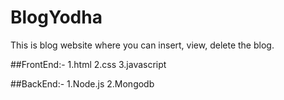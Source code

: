 # BlogYodha
This is blog website where you can insert, view, delete the blog.

##FrontEnd:-
  1.html
  2.css
  3.javascript
  
 ##BackEnd:-
   1.Node.js
   2.Mongodb
